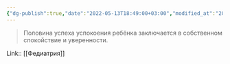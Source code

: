 ```yaml
---
{"dg-publish":true,"date":"2022-05-13T18:49:00+03:00","modified_at":"2022-05-29T14:05:39+03:00","title":"Успех успокоение зависит от собственного спокойствия","permalink":"/quotes/202205131849/","dgHomeLink":false,"dgPassFrontmatter":true}
---
```



> Половина успеха успокоения ребёнка заключается в собственном спокойствие и уверенности. 

Link:: [[Федиатрия]]
